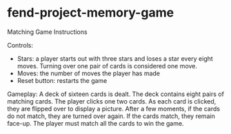 # fend-project-memory-game

Matching Game Instructions

Controls:
- Stars: a player starts out with three stars and loses a star every eight moves. Turning over one pair of cards is considered one move.
- Moves: the number of moves the player has made
- Reset button: restarts the game

Gameplay:
A deck of sixteen cards is dealt. The deck contains eight pairs of matching cards. The player clicks one two cards. As each card is clicked, they are flipped over to display a picture. After a few moments, if the cards do not match, they are turned over again. If the cards match, they remain face-up. The player must match all the cards to win the game.
